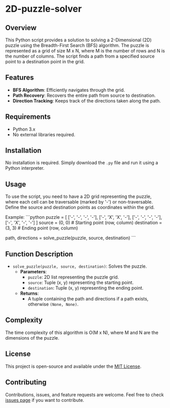 # 2D-puzzle-solver


## Overview
This Python script provides a solution to solving a 2-Dimensional (2D) puzzle using the Breadth-First Search (BFS) algorithm. The puzzle is represented as a grid of size M x N, where M is the number of rows and N is the number of columns. The script finds a path from a specified source point to a destination point in the grid.

## Features
- **BFS Algorithm**: Efficiently navigates through the grid.
- **Path Recovery**: Recovers the entire path from source to destination.
- **Direction Tracking**: Keeps track of the directions taken along the path.

## Requirements
- Python 3.x
- No external libraries required.

## Installation
No installation is required. Simply download the `.py` file and run it using a Python interpreter.

## Usage
To use the script, you need to have a 2D grid representing the puzzle, where each cell can be traversable (marked by '-') or non-traversable. Define the source and destination points as coordinates within the grid.

Example:
\```python
puzzle = [
    ['-', '-', '-', '-'],
    ['-', 'X', 'X', '-'],
    ['-', '-', '-', '-'],
    ['-', 'X', '-', '-']
]
source = (0, 0)  # Starting point (row, column)
destination = (3, 3)  # Ending point (row, column)

path, directions = solve_puzzle(puzzle, source, destination)
\```

## Function Description
- `solve_puzzle(puzzle, source, destination)`: Solves the puzzle.
  - **Parameters**:
    - `puzzle`: 2D list representing the puzzle grid.
    - `source`: Tuple (x, y) representing the starting point.
    - `destination`: Tuple (x, y) representing the ending point.
  - **Returns**:
    - A tuple containing the path and directions if a path exists, otherwise `(None, None)`.

## Complexity
The time complexity of this algorithm is O(M x N), where M and N are the dimensions of the puzzle.

## License
This project is open-source and available under the [MIT License](https://opensource.org/licenses/MIT).

## Contributing
Contributions, issues, and feature requests are welcome. Feel free to check [issues page](link-to-issues-page) if you want to contribute.
